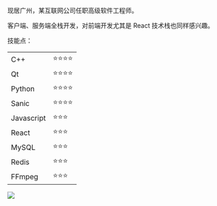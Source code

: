 现居广州，某互联网公司任职高级软件工程师。

客户端、服务端全栈开发，对前端开发尤其是 React 技术栈也同样感兴趣。

技能点：

<table>
<tr>
  <td>C++</td>
  <td>⭐⭐⭐⭐</td>
</tr>
<tr>
  <td>Qt</td>
  <td>⭐⭐⭐⭐</td>
</tr>
<tr>
  <td>Python</td>
  <td>⭐⭐⭐⭐</td>
</tr>
<tr>
  <td>Sanic</td>
  <td>⭐⭐⭐⭐</td>
</tr>
<tr>
  <td>Javascript</td>
  <td>⭐⭐⭐</td>
</tr>
<tr>
  <td>React</td>
  <td>⭐⭐⭐</td>
</tr>
    <tr>
  <td>MySQL</td>
  <td>⭐⭐⭐</td>
</tr>
<tr>
  <td>Redis</td>
  <td>⭐⭐⭐</td>
</tr>
<tr>
  <td>FFmpeg</td>
  <td>⭐⭐⭐</td>
</tr>
</table>

![](https://github-readme-stats.vercel.app/api?username=liangzuoting&count_private=true&show_icons=true)
